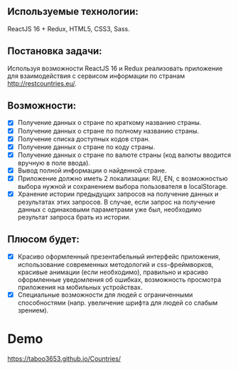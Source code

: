 ## Используемые технологии:

ReactJS 16 + Redux, HTML5, CSS3, Sass.

## Постановка задачи:

Используя возможности ReactJS 16 и Redux реализовать приложение для взаимодействия с сервисом информации по странам http://restcountries.eu/.

## Возможности:

- [x] Получение данных о стране по краткому названию страны.
- [x] Получение данных о стране по полному названию страны.
- [x] Получение списка доступных кодов стран.
- [x] Получение данных о стране по коду страны.
- [x] Получение данных о стране по валюте страны (код валюты вводится вручную в
      поле ввода).
- [x] Вывод полной информации о найденной стране.
- [x] Приложение должно иметь 2 локализации: RU, EN, с возможностью выбора
      нужной и сохранением выбора пользователя в localStorage.
- [x] Хранение истории предыдущих запросов на получение данных и результатах
      этих запросов. В случае, если запрос на получение данных с одинаковыми
      параметрами уже был, необходимо результат запроса брать из истории.

## Плюсом будет:

- [x] Красиво оформленный презентабельный интерфейс приложения,
      использование современных методологий и css-фреймворков, красивые
      анимации (если необходимо), правильно и красиво оформленные уведомления
      об ошибках, возможность просмотра приложения на мобильных устройствах.
- [x] Специальные возможности для людей с ограниченными способностями (напр.
      увеличение шрифта для людей со слабым зрением).

# Demo

https://taboo3653.github.io/Countries/
